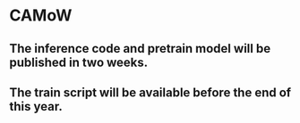 # CAMoW
## The inference code and pretrain model will be published in two weeks.
## The train script will be available before the end of this year.
